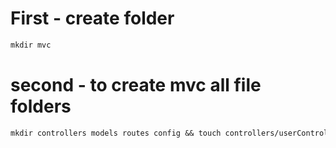 # First - create folder
```diff
mkdir mvc
```

# second - to create mvc all file folders

```diff
mkdir controllers models routes config && touch controllers/userController.js models/userModel.js routes/userRoutes.js config/db.js server.js .env
```